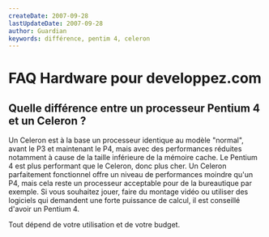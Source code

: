 ```yaml
---
createDate: 2007-09-28
lastUpdateDate: 2007-09-28
author: Guardian
keywords: différence, pentim 4, celeron
---
```


# FAQ Hardware pour developpez.com

## Quelle différence entre un processeur Pentium 4 et un Celeron ?

Un Celeron est à la base un processeur identique au modèle "normal", avant le P3 et maintenant le P4, mais avec des performances réduites notamment à cause de la taille inférieure de la mémoire cache. Le Pentium 4 est plus performant que le Celeron, donc plus cher.
Un Celeron parfaitement fonctionnel offre un niveau de performances moindre qu'un P4, mais cela reste un processeur acceptable pour de la bureautique par exemple.
Si vous souhaitez jouer, faire du montage vidéo ou utiliser des logiciels qui demandent une forte puissance de calcul, il est conseillé d'avoir un Pentium 4.

Tout dépend de votre utilisation et de votre budget.